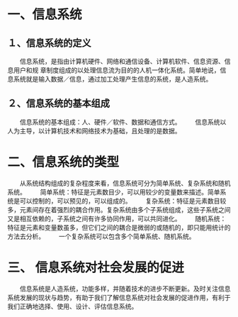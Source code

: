 # 一、信息系统
## １、信息系统的定义
　　信息系统，是指由计算机硬件、网络和通信设备、计算机软件、信息资源、信息用户和规 章制度组成的以处理信息流为目的的人机一体化系统。简单地说，信息系统就是输入数据／信息，通过加工处理产生信息的系统，是人造系统。
## ２、信息系统的基本组成
　　信息系统的基本组成：人、硬件／软件、数据和通信方式。
　　信息系统以人为主导，以计算机技术和网络技术为基础，且处理的是数据。
# 二、信息系统的类型
　　从系统结构组成的复杂程度来看，信息系统可分为简单系统、复杂系统和随机系统。
　　简单系统：特征是元素数目少，可以用较少的变量数来描述。简单系统是可以控制的，可以预见的，可以组成的。
　　复杂系统：特征是元素数目较多，元素间存在着强烈的耦合作用。复杂系统由多个子系统组成，这些子系统之间又是相互依赖的，子系统之间有许多协同作用，可以共同进化。
　　随机系统：特征是元素和变量数虽多，但它们之间的耦合是微弱的或随机的，即只能用统计的方法去分析。
　　一个复杂系统可以包含多个简单系统、随机系统。
# 三、 信息系统对社会发展的促进
　　信息系统是人造系统，功能多样，并随着技术的进步不断更新。及时关注信息系统发展的现状与趋势，有助于我们了解信息系统对社会发展的促进作用，有利于我们正确地选择、使用、设计、评估信息系统。
